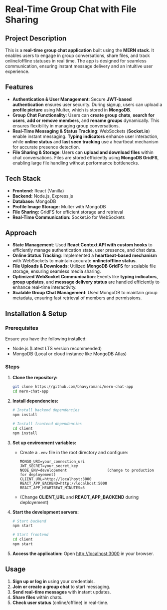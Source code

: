 # Real-Time Group Chat with File Sharing

## Project Description
This is a **real-time group chat application** built using the **MERN stack**. It enables users to engage in group conversations, share files, and track online/offline statuses in real time. The app is designed for seamless communication, ensuring instant message delivery and an intuitive user experience.

## Features
- **Authentication & User Management**: Secure **JWT-based authentication** ensures user security. During signup, users can upload a **profile picture** using Multer, which is stored in **MongoDB**.
- **Group Chat Functionality**: Users can **create group chats**, **search for users**, **add or remove members**, and **rename groups** dynamically. This ensures flexibility in managing group conversations.
- **Real-Time Messaging & Status Tracking**: WebSockets (**Socket.io**) enable instant messaging. **Typing indicators** enhance user interaction, while **online status** and **last seen tracking** use a heartbeat mechanism for accurate presence detection.
- **File Sharing & Storage**: Users can **upload and download files** within chat conversations. Files are stored efficiently using **MongoDB GridFS**, enabling large file handling without performance bottlenecks.

## Tech Stack
- **Frontend:** React (Vanilla)
- **Backend:** Node.js, Express.js
- **Database:** MongoDB
- **Profile Image Storage:** Multer with MongoDB
- **File Sharing:** GridFS for efficient storage and retrieval
- **Real-Time Communication:** Socket.io for WebSockets

## Approach
- **State Management**: Used **React Context API with custom hooks** to efficiently manage authentication state, user presence, and chat data.
- **Online Status Tracking**: Implemented a **heartbeat-based mechanism** with WebSockets to maintain accurate **online/offline status**.
- **File Uploads & Downloads**: Utilized **MongoDB GridFS** for scalable file storage, ensuring seamless media sharing.
- **Optimized WebSocket Communication**: Events like **typing indicators**, **group updates**, and **message delivery status** are handled efficiently to enhance real-time interactivity.
- **Scalable Group Chat Management**: Used MongoDB to maintain group metadata, ensuring fast retrieval of members and permissions.

## Installation & Setup

### Prerequisites
Ensure you have the following installed:
- Node.js (Latest LTS version recommended)
- MongoDB (Local or cloud instance like MongoDB Atlas)

### Steps
1. **Clone the repository:**
   ```bash
   git clone https://github.com/bhavyramani/mern-chat-app
   cd mern-chat-app
   ```

2. **Install dependencies:**
   ```bash
   # Install backend dependencies
   npm install

   # Install frontend dependencies
   cd client
   npm install
   ```

3. **Set up environment variables:**
   - Create a `.env` file in the root directory and configure:
     ```env
     MONGO_URI=your_connection_uri
     JWT_SECRET=your_secret_key
     NODE_ENV=developement                  (change to production for deployement)
     CLIENT_URL=http://localhost:3000
     REACT_APP_BACKEND=http://localhost:5000
     REACT_APP_HEARTBEAT_MINUTES=5
     ```
   - (Change **CLIENT_URL** and **REACT_APP_BACKEND** during deployement)

4. **Start the development servers:**
   ```bash
   # Start backend
   npm start

   # Start frontend
   cd client
   npm start
   ```

5. **Access the application:**
   Open [http://localhost:3000](http://localhost:3000) in your browser.

## Usage
1. **Sign up or log in** using your credentials.
2. **Join or create a group chat** to start messaging.
3. **Send real-time messages** with instant updates.
4. **Share files** within chats.
5. **Check user status** (online/offline) in real-time.